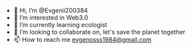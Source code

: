 - 👋 Hi, I’m @Evgenii200384
- 👀 I’m interested in Web3.0
- 🌱 I’m currently learning ecologist
- 💞️ I’m looking to collaborate on, let's save the planet together
- 📫 How to reach me evgenosss1984@gmail.com

<!---
Evgenii200384/Evgenii200384 is a ✨ special ✨ repository because its `README.md` (this file) appears on your GitHub profile.
You can click the Preview link to take a look at your changes.
--->
